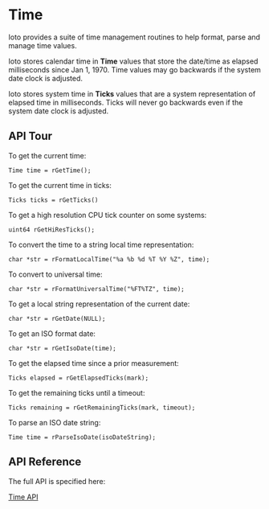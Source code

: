 # Time

Ioto provides a suite of time management routines to help format, parse and manage time values.

Ioto stores calendar time in **Time** values that store the date/time as elapsed milliseconds since Jan 1, 1970. Time values may go backwards if the system date clock is adjusted.

Ioto stores system time in **Ticks** values that are a system representation of elapsed time in milliseconds. Ticks will never go backwards even if the system date clock is adjusted.

## API Tour

To get the current time:

    Time time = rGetTime();

To get the current time in ticks:

    Ticks ticks = rGetTicks()

To get a high resolution CPU tick counter on some systems:

    uint64 rGetHiResTicks();

To convert the time to a string local time representation:

    char *str = rFormatLocalTime("%a %b %d %T %Y %Z", time);

To convert to universal time:

    char *str = rFormatUniversalTime("%FT%TZ", time);

To get a local string representation of the current date:

    char *str = rGetDate(NULL);

To get an ISO format date:

    char *str = rGetIsoDate(time);

To get the elapsed time since a prior measurement:

    Ticks elapsed = rGetElapsedTicks(mark);

To get the remaining ticks until a timeout:

    Ticks remaining = rGetRemainingTicks(mark, timeout);

To parse an ISO date string:

    Time time = rParseIsoDate(isoDateString);

## API Reference

The full API is specified here:

[Time API](../../ref/api/r/#rtime)
